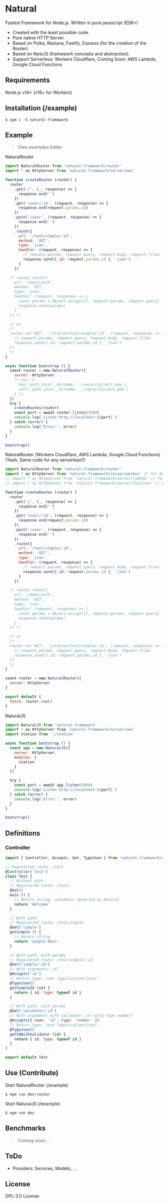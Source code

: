 # Natural

Fastest Framework for Node.js. Written in pure javascript (ES6+)

  - Created with the least possible code.
  - Pure native HTTP Server.
  - Based on Polka, Restana, Fastify, Express (for the creation of the Router).
  - Based on NestJS (framework concepts and abstraction).
  - Support Serverless: Workers Cloudflare, Coming Soon: AWS Lambda, Google Cloud Functions

## Requirements
Node.js v14+ (v16+ for Workers)

## Installation (/example)

```
$ npm i -S natural-framework
```

## Example
> View examples folder

NaturalRouter
```js
import NaturalRouter from 'natural-framework/router'
import * as HttpServer from 'natural-framework/server/uws'

function createRoutes (router) {
  router
    .get('/', (_, response) => {
      response.end('')
    })
    .get('/user/:id', (request, response) => {
      response.end(request.params.id)
    })
    .post('/user', (request, response) => {
      response.end('')
    })
    .route({
      url: '/test/simple/:id',
      method: 'GET',
      type: 'json',
      handler: (request, response) => {
        // request.params, request.query, request.body, request.files
        response.send({ id: request.params.id }, 'json')
      }
    })

  /* router.route({
    url: '/meet/auth',
    method: 'GET',
    type: 'json',
    handler: (request, response) => {
      const params = Object.assign({}, request.params, request.query)
      response.send(params)
    }
  }) */

  // or
  /*
  router.on('GET', '/station/test/simple/:id', (request, response) => {
    // request.params, request.query, request.body, request.files
    response.send({ id: request.params.id }, 'json')
  })
  */
}

async function bootstrap () {
  const router = new NaturalRouter({
    server: HttpServer
    /* ssl: {
      key: path.join(__dirname, './security/cert.key'),
      cert: path.join(__dirname, './security/cert.pem')
    } */
  })
  try {
    createRoutes(router)
    const port = await router.listen(3000)
    console.log(`Listen http://localhost:${port}`)
  } catch (error) {
    console.log('Error:', error)
  }
}

bootstrap()
```

NaturalRouter (Workers Cloudflare, AWS Lambda, Google Cloud Functions)
(Yeah, Same code for any serverless!!)
```js
import NaturalRouter from 'natural-framework/router'
import * as HttpServer from 'natural-framework/server/worker' // for Workers Cloudflare
// import * as HttpServer from 'natural-framework/server/lambda' // for AWS Lambda
// import * as HttpServer from 'natural-framework/server/function' // Google Cloud Functions

function createRoutes (router) {
  router
    .get('/', (_, response) => {
      response.end('')
    })
    .get('/user/:id', (request, response) => {
      response.end(request.params.id)
    })
    .post('/user', (request, response) => {
      response.end('')
    })
    .route({
      url: '/test/simple/:id',
      method: 'GET',
      type: 'json',
      handler: (request, response) => {
        // request.params, request.query, request.body, request.files
        response.send({ id: request.params.id }, 'json')
      }
    })

  /* router.route({
    url: '/meet/auth',
    method: 'GET',
    type: 'json',
    handler: (request, response) => {
      const params = Object.assign({}, request.params, request.query)
      response.send(params)
    }
  }) */

  // or
  /*
  router.on('GET', '/station/test/simple/:id', (request, response) => {
    // request.params, request.query, request.body, request.files
    response.send({ id: request.params.id }, 'json')
  })
  */
}

const router = new NaturalRouter({
  server: HttpServer
}

export default {
  fetch: router.run()
}
```


NaturalJS
```js
import NaturalJS from 'natural-framework'
import * as HttpServer from 'natural-framework/server/uws'
import station from './station'

async function bootstrap () {
  const app = new NaturalJS({
    server: HttpServer,
    modules: {
      station
    }
  })

  try {
    const port = await app.listen(3000)
    console.log(`Listen http://localhost:${port}`)
  } catch (error) {
    console.log('Error:', error)
  }
}

bootstrap()
```

## Definitions

### Controller

```js
import { Controller, Accepts, Get, TypeJson } from 'natural-framework/common'

// Registered route: /test
@Controller('test')
class Test {
  // Without path
  // Registered route: /test/
  @Get()
  main () {
    // Return string, automatic detected by Natural
    return 'Welcome'
  }

  // With path
  // Registered route: /test/simple
  @Get('simple')
  getSimple () {
    // Return string
    return 'Simple Main'
  }

  // With path, with params
  // Registered route: /test/simple/:id
  @Get('simple/:id')
  // With arguments: id
  @Accepts('id')
  // Return type: json (application/json)
  @TypeJson()
  getSimpleId (id) {
    return { id, type: typeof id }
  }

  // With path, with params
  @Get('validator/:id')
  // With arguments with validator: id (only type number)
  @Accepts({ name: 'id', type: 'number' })
  // Return type: json (application/json)
  @TypeJson()
  getIdWithValidator (id) {
    return { id, type: typeof id }
  }
}

export default Test
```


## Use (Contribute)

Start NaturalRouter (/example)
```
$ npm run dev:router
```

Start NaturalJS (/example)
```
$ npm run dev
```

## Benchmarks
> Coming soon...

## ToDo

 - Providers: Services, Models, ...

License
----

GPL-3.0 License